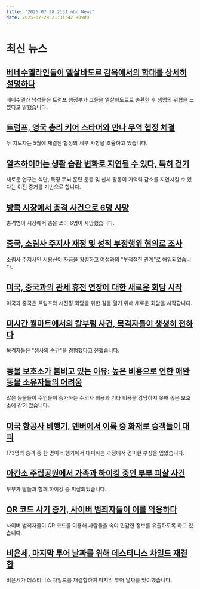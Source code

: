```yaml
---
title: "2025 07 28 2131 nbc News"
date: 2025-07-28 21:31:42 +0900
---
```


# 최신 뉴스 

## [베네수엘라인들이 엘살바도르 감옥에서의 학대를 상세히 설명하다](https://www.nbcnews.com/news/us-news/venezuelans-describe-abuse-el-salvador-prison-witnesses-recount-michig-rcna221405)  
베네수엘라 남성들은 트럼프 행정부가 그들을 엘살바도르로 송환한 후 생명의 위협을 느꼈다고 말했습니다.  

## [트럼프, 영국 총리 키어 스타머와 만나 무역 협정 체결](https://www.nbcnews.com/politics/trump-administration/live-blog/trump-starmer-european-union-china-tariffs-immigration-live-updates-rcna221277)  
두 지도자는 5월에 체결된 협정의 세부 사항을 조율하고 있습니다.  

## [알츠하이머는 생활 습관 변화로 지연될 수 있다, 특히 걷기](https://www.nbcnews.com/health/aging/alzheimers-delayed-walking-lifestyle-diet-studies-rcna221024)  
새로운 연구는 식단, 특정 두뇌 훈련 운동 및 신체 활동이 기억력 감소를 지연시킬 수 있다는 이전 증거를 기반으로 합니다.  

## [방콕 시장에서 총격 사건으로 6명 사망](https://www.nbcnews.com/world/asia/six-killed-bangkok-market-gunman-opens-fire-rcna221422)  
총격범이 시장에서 총을 쏘아 6명이 사망했습니다.  

## [중국, 소림사 주지사 재정 및 성적 부정행위 혐의로 조사](https://www.nbcnews.com/world/asia/china-investigates-shaolin-temple-head-monk-suspicion-misconduct-rcna221414)  
소림사 주지사인 시용신이 자금을 횡령하고 여성과의 "부적절한 관계"로 해임되었습니다.  

## [미국, 중국과의 관세 휴전 연장에 대한 새로운 회담 시작](https://www.nbcnews.com/world/asia/us-china-launch-new-talks-tariff-truce-extension-easing-path-trump-xi-rcna221417)  
미국과 중국은 트럼프와 시진핑 회담을 위한 길을 열기 위해 새로운 회담을 시작합니다.  

## [미시간 월마트에서의 칼부림 사건, 목격자들이 생생히 전하다](https://www.nbcnews.com/news/us-news/blood-curdling-screams-crazed-look-witnesses-describe-michigan-walmart-rcna221401)  
목격자들은 "생사의 순간"을 경험했다고 전했습니다.  

## [동물 보호소가 붐비고 있는 이유: 높은 비용으로 인한 애완동물 소유자들의 어려움](https://www.nbcnews.com/business/economy/animal-shelters-full-pets-expensive-inflation-rcna221043)  
많은 동물들이 주인들이 증가하는 수의사 비용과 기타 비용을 감당하지 못해 좁은 보호소에 갇혀 있습니다.  

## [미국 항공사 비행기, 덴버에서 이륙 중 화재로 승객들이 대피](https://www.nbcnews.com/news/us-news/american-airlines-boeing-denver-landing-gear-fire-emergency-slide-rcna221419)  
173명의 승객 중 한 명이 비행기에서 대피하는 과정에서 경미한 부상을 입었습니다.  

## [아칸소 주립공원에서 가족과 하이킹 중인 부부 피살 사건](https://www.nbcnews.com/news/us-news/couple-slain-hiking-daughters-arkansas-state-park-police-say-rcna221388)  
부부가 딸들과 함께 하이킹 중 피살되었습니다.  

## [QR 코드 사기 증가, 사이버 범죄자들이 이를 악용하다](https://www.nbcnews.com/tech/tech-news/qr-code-scams-on-the-rise-rcna221345)  
사이버 범죄자들이 QR 코드를 이용해 사람들을 속여 민감한 정보를 유출하도록 하고 있습니다.  

## [비욘세, 마지막 투어 날짜를 위해 데스티니스 차일드 재결합](https://www.nbcnews.com/pop-culture/pop-culture-news/beyonce-reunites-destinys-child-cowboy-carter-tour-rcna221319)  
비욘세가 데스티니스 차일드를 재결합하여 마지막 투어 날짜를 맞이했습니다.